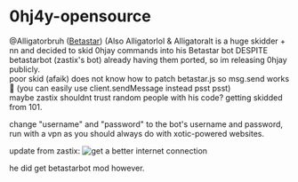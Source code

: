 # 0hj4y-opensource
@Alligatorbruh \([Betastar](https://betastar.org/api/user?name=Alligatorbruh)\) (Also Alligatorlol & Alligatoralt is a huge skidder + nn and decided to skid 0hjay commands into his Betastar bot DESPITE betastarbot (zastix's bot) already having them ported, so im releasing 0hjay publicly.   
poor skid (afaik) does not know how to patch betastar.js so msg.send works 🤕 (you can easily use client.sendMessage instead psst psst)   
maybe zastix shouldnt trust random people with his code? getting skidded from 101.

change "username" and "password" to the bot's username and password, run with a vpn as you should always do with xotic-powered websites.

update from zastix:
![get a better internet connection](https://i.imgur.com/gEUT2Kk.png)

he did get betastarbot mod however.
